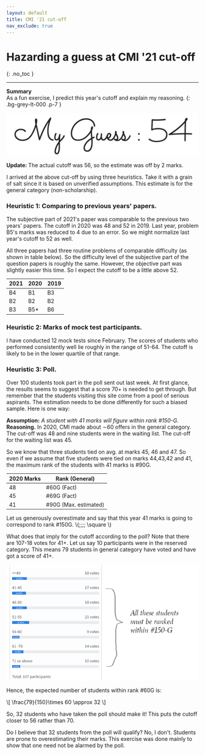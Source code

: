 ```yaml
---
layout: default
title: CMI '21 cut-off
nav_exclude: true
---
```


<style>
table{
    border-collapse: collapse;
    border-spacing: 0;
}

table.wide {
  width: 100%;
  max-width: 100%;
}

table.inner-borders {
  border-collapse: collapse;
  border-style: hidden;
  td {
    border: 1px solid #5e5e5e;
  }
}
</style>



# Hazarding a guess at CMI '21 cut-off
{: .no_toc }


---

**Summary**
<br>As a fun exercise, I predict this year's cutoff and explain my reasoning.
{: .bg-grey-lt-000 .p-7 }


<p style="text-align:center">
<img src="/assets/images/cutoff_banner.png"/>
</p>

<b>Update: </b> The actual cutoff was 56, so the estimate was off by 2 marks. <br>

I arrived at the above cut-off by using three heuristics. Take it
with a grain of salt since it is based on unverified assumptions. This estimate
is for the general category (non-scholarship).



### Heuristic 1: Comparing to previous years' papers.


The subjective part of 2021's paper was comparable to the previous two years'
papers.  The cutoff in 2020 was 48 and 52 in 2019.
Last year, problem B5's marks was reduced to 4 due to an error. So we might normalize last year's
cutoff to 52 as well.

All three papers had three routine problems of comparable difficulty (as shown in table below). So the difficulty
level of the subjective part of the question papers is roughly the same.
However, the objective part was slightly easier this time. So I expect the cutoff to be a little above 52.



2021 | 2020 | 2019
---|----|---
B4 | B1 | B3
B2 | B2 | B2
B3 | B5\* | B6





### Heuristic 2: Marks of mock test participants.

I have conducted 12 mock tests since February. The scores of students who performed
consistently well lie roughly in the range of 51-64. The cutoff is likely to be in the lower quartile of that range.


### Heuristic 3: Poll.

Over 100 students took part in the poll sent out last week. At first
glance, the results seems to suggest that a score 70+ is needed to get through.
But remember that the students visiting this site come from a pool of serious aspirants.
The estimation needs to be done differently for such a biased sample. Here
is one way:

<b>Assumption:</b> <i>A student with 41 marks will figure within rank #150-G.</i><br>
<b>Reasoning.</b> In 2020, CMI made about &sim;60 offers in the general category. The cut-off was 48
and nine students were in the waiting list.  The cut-off for the waiting list was 45.

So we know that three students tied on avg. at marks 45, 46 and 47. So even if we assume that five
students were tied on marks 44,43,42 and 41, the maximum rank of the students with 41 marks is #90G.

2020 Marks | Rank (General)
--|--
48 | #60G (Fact)
45 | #69G (Fact)
41 | #90G (Max. estimated)

Let us generously overestimate and say that this year 41 marks
is going to correspond to rank #150G. \\(\;\;\;\; \square \\)



What does that imply for the cutoff according to the poll? Note that there are 107-18 votes for 41+. Let
us say 10 participants were in the reserved category. This means 79 students in general category have voted
and have got a score of 41+.


![](/assets/images/21poll.png)


Hence, the expected number of students within rank #60G is:

\\[ \frac{79}{150}\times 60 \approx 32  \\]

So, 32 students who have taken the poll should make it!
This puts the cutoff closer to 56 rather than 70.

Do I believe that 32 students from the poll will qualify? No, I don't.
Students are prone to overestimating their marks. This exercise was done
mainly to show that one need not be alarmed by the poll.

